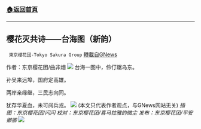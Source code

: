 ###  [:house:返回首頁](https://github.com/ourhimalayas/txt)
---


## 樱花灭共诗——台海图（新韵）
` 東京櫻花団-Tokyo Sakura Group` [轉載自GNews](https://gnews.org/zh-hans/1547517/)

作者：东京樱花团/曲非烟
![](https://assets.gnews.org/wp-content/uploads/2021/09/image-304.png)
台海一图中，伶仃踞岛东。

孙吴来远埠，国府定高雄。

两岸亲缘继，三民志向同。

犹存华夏血，未可阋兵戎。
![](https://assets.gnews.org/wp-content/uploads/2021/09/image-306.png)
(本文只代表作者观点，与GNews网站无关)
*插图：东京樱花团/闪闪
校对：东京樱花团/喜马拉雅的微尘
发布：东京樱花团/平安卿卿*
![](https://assets.gnews.org/wp-content/uploads/2021/09/image0-1-18.jpg)
